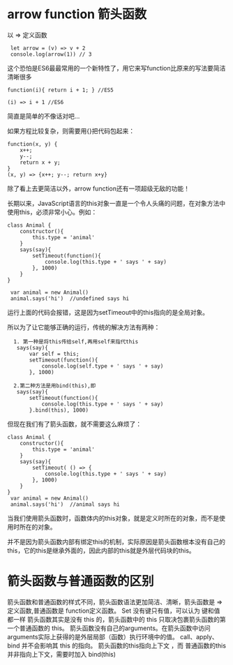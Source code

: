 


# arrow function 箭头函数

以 => 定义函数

```
 let arrow = (v) => v + 2
 console.log(arrow(1)) // 3

```

这个恐怕是ES6最最常用的一个新特性了，用它来写function比原来的写法要简洁清晰很多

```
function(i){ return i + 1; } //ES5

(i) => i + 1 //ES6
```

简直是简单的不像话对吧...

如果方程比较复杂，则需要用{}把代码包起来：
```
function(x, y) { 
    x++;
    y--;
    return x + y;
}
(x, y) => {x++; y--; return x+y}
```

除了看上去更简洁以外，arrow function还有一项超级无敌的功能！

长期以来，JavaScript语言的this对象一直是一个令人头痛的问题，在对象方法中使用this，必须非常小心。例如：
```
class Animal {
    constructor(){
        this.type = 'animal'
    }
    says(say){
        setTimeout(function(){
            console.log(this.type + ' says ' + say)
        }, 1000)
    }
}

 var animal = new Animal()
 animal.says('hi')  //undefined says hi
```
运行上面的代码会报错，这是因为setTimeout中的this指向的是全局对象。

所以为了让它能够正确的运行，传统的解决方法有两种：
```
  1. 第一种是将this传给self,再用self来指代this
   says(say){
       var self = this;
       setTimeout(function(){
           console.log(self.type + ' says ' + say)
       }, 1000)
	   
  2.第二种方法是用bind(this),即
   says(say){
       setTimeout(function(){
           console.log(this.type + ' says ' + say)
       }.bind(this), 1000)
```

但现在我们有了箭头函数，就不需要这么麻烦了：
```
class Animal {
    constructor(){
        this.type = 'animal'
    }
    says(say){
        setTimeout( () => {
            console.log(this.type + ' says ' + say)
        }, 1000)
    }
}
 var animal = new Animal()
 animal.says('hi')  //animal says hi
```

当我们使用箭头函数时，函数体内的this对象，就是定义时所在的对象，而不是使用时所在的对象。

并不是因为箭头函数内部有绑定this的机制，实际原因是箭头函数根本没有自己的this，它的this是继承外面的，因此内部的this就是外层代码块的this。

# 箭头函数与普通函数的区别

箭头函数和普通函数的样式不同，箭头函数语法更加简洁、清晰，箭头函数是 =>定义函数,普通函数是 function定义函数。
Set 没有键只有值，可以认为 键和值 都一样
箭头函数其实是没有 this 的，箭头函数中的 this 只取决包裹箭头函数的第一个普通函数的 this。
箭头函数没有自己的arguments。在箭头函数中访问arguments实际上获得的是外层局部（函数）执行环境中的值。
call、apply、bind 并不会影响其 this 的指向。
箭头函数的this指向上下文 ，而 普通函数的this并非指向上下文，需要时加入 bind(this)

